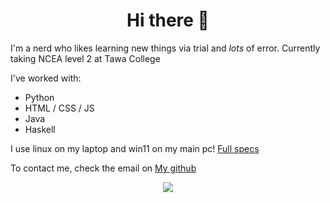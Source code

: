 <h1 align="center"> Hi there 👋 </h1>

I'm a nerd who likes learning new things via trial and _lots_ of error. Currently taking NCEA level 2 at Tawa College

I've worked with:
 - Python 
 - HTML / CSS / JS
 - Java
 - Haskell 

I use linux on my laptop and win11 on my main pc! [Full specs](https://github.com/AltraMage/AltraMage/blob/main/computer.md)

To contact me, check the email on [My github](https://github.com/AltraMage)


<p align="center">
  <a href="https://github.com/altramage">
    <img src="https://komarev.com/ghpvc/?username=altramage&color=blue&style=for-the-badge)" />
  </a>
</p>
